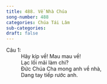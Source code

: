 ```yaml
---
title: 488. Về Nhà Chúa
song-number: 488
categories: Chúa Tái Lâm
sub-categories: 
draft: false
---
```

<dl><dt>Câu 1:</dt><dd data-verse="1">Hãy kíp về! Mau mau về! <br/>Lạc lối mãi làm chi? <br/>Đức Chúa Cha mong anh về nhà, <br/>Dang tay tiếp rước anh. </dd></dl>